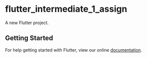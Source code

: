# flutter_intermediate_1_assign

A new Flutter project.

## Getting Started

For help getting started with Flutter, view our online
[documentation](https://flutter.io/).
